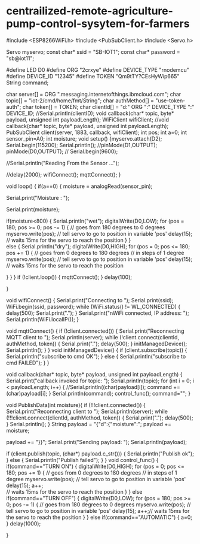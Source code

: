 # centrailized-remote-agriculture-pump-control-sysytem-for-farmers
#include <ESP8266WiFi.h>
#include <PubSubClient.h>
#include <Servo.h>

Servo myservo; 
const char* ssid = "SB-IOT1";
const char* password = "sb@iot11";

#define LED D0
#define ORG "2crxye"
#define DEVICE_TYPE "rnodemcu"
#define DEVICE_ID "12345"
#define TOKEN "Qm9tTY?CEsHyWip665"
String command;

char server[] = ORG ".messaging.internetofthings.ibmcloud.com";
char topic[] = "iot-2/cmd/home/fmt/String";
char authMethod[] = "use-token-auth";
char token[] = TOKEN;
char clientId[] = "d:" ORG ":" DEVICE_TYPE ":" DEVICE_ID;
//Serial.println(clientID);
void callback(char* topic, byte* payload, unsigned int payloadLength);
WiFiClient wifiClient;
//void callback(char* topic, byte* payload, unsigned int payloadLength);
PubSubClient client(server, 1883, callback, wifiClient);
int pos;
int a=0;
int sensor_pin=A0;
int moisture;
void setup()
{myservo.attach(D2); 
   Serial.begin(115200);
  Serial.println();
  //pinMode(D1,OUTPUT);
   pinMode(D0,OUTPUT);
   // Serial.begin(9600);

   //Serial.println("Reading From the Sensor ...");

   //delay(2000);
    wifiConnect();
  mqttConnect();
}

void loop() {
  if(a==0)
  {
   moisture = analogRead(sensor_pin);


   Serial.print("Moisture : ");

   Serial.print(moisture);

  if(moisture<800)
  {
    Serial.println("wet");
   digitalWrite(D0,LOW);
  for (pos = 180; pos >= 0; pos -= 1) { // goes from 180 degrees to 0 degrees
    myservo.write(pos);              // tell servo to go to position in variable 'pos'
    delay(15);                    // waits 15ms for the servo to reach the position
  }
  }   
   else
   {
    Serial.println("dry");
    digitalWrite(D0,HIGH);
       for (pos = 0; pos <= 180; pos += 1) { // goes from 0 degrees to 180 degrees
    // in steps of 1 degree
    myservo.write(pos);              // tell servo to go to position in variable 'pos'
    delay(15);                   // waits 15ms for the servo to reach the position
  
   }
}
  }
  if (!client.loop()) {
    mqttConnect();
  }
delay(100);


}

void wifiConnect() {
  Serial.print("Connecting to "); Serial.print(ssid);
  WiFi.begin(ssid, password);
  while (WiFi.status() != WL_CONNECTED) {
    delay(500);
    Serial.print(".");
  }
  Serial.print("nWiFi connected, IP address: "); Serial.println(WiFi.localIP());
}

void mqttConnect() {
  if (!client.connected()) {
    Serial.print("Reconnecting MQTT client to "); Serial.println(server);
    while (!client.connect(clientId, authMethod, token)) {
      Serial.print(".");
      delay(500);
    }
    initManagedDevice();
    Serial.println();
  }
}
void initManagedDevice() {
  if (client.subscribe(topic)) {
    Serial.println("subscribe to cmd OK");
  } else {
    Serial.println("subscribe to cmd FAILED");
  }
}


void callback(char* topic, byte* payload, unsigned int payloadLength) {
  Serial.print("callback invoked for topic: "); Serial.println(topic);
  for (int i = 0; i < payloadLength; i++) {
    //Serial.println((char)payload[i]);
    command += (char)payload[i];
  }
Serial.println(command);
control_func();
command="";
  }
  

void PublishData(int moisture){
 if (!!!client.connected()) {
 Serial.print("Reconnecting client to ");
 Serial.println(server);
 while (!!!client.connect(clientId, authMethod, token)) {
 Serial.print(".");
 delay(500);
 }
 Serial.println();
 }
  String payload = "{\"d\":{\"moisture\":";
  payload += moisture;
 
  payload += "}}";
 Serial.print("Sending payload: ");
 Serial.println(payload);
  
 if (client.publish(topic, (char*) payload.c_str())) {
 Serial.println("Publish ok");
 } else {
 Serial.println("Publish failed");
 }
}
void control_func()
{
 if(command=="TURN ON")
  {
       digitalWrite(D0,HIGH);
       for (pos = 0; pos <= 180; pos += 1) { // goes from 0 degrees to 180 degrees
    // in steps of 1 degree
    myservo.write(pos);              // tell servo to go to position in variable 'pos'
    delay(15);
    a++;    
   // waits 15ms for the servo to reach the position
  }
  }
  else if(command=="TURN OFF")
  {
    digitalWrite(D0,LOW);
  for (pos = 180; pos >= 0; pos -= 1) { // goes from 180 degrees to 0 degrees
    myservo.write(pos);              // tell servo to go to position in variable 'pos'
    delay(15);
    a++;// waits 15ms for the servo to reach the position
  }
  }
  else if(command=="AUTOMATIC")
  {
    a=0;
  }
  delay(1000);
  
}  
